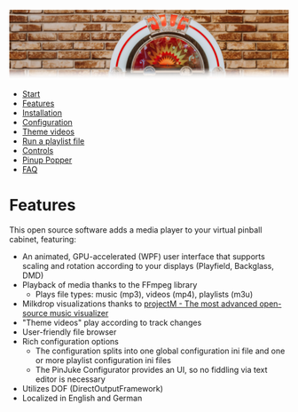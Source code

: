 ![Jukebox](images/jukebox-header.png)

- [Start](index.md)
- [Features](FEATURES.md)
- [Installation](INSTALLATION.md)
- [Configuration](CONFIGURATION.md)
- [Theme videos](THEME-VIDEOS.md)
- [Run a playlist file](RUN.md)
- [Controls](CONTROLS.md)
- [Pinup Popper](PINUP-POPPER.md)
- [FAQ](FAQ.md)

# Features

This open source software adds a media player to your virtual pinball cabinet, featuring:
- An animated, GPU-accelerated (WPF) user interface that supports scaling and rotation according to your displays (Playfield, Backglass, DMD)
- Playback of media thanks to the FFmpeg library
  - Plays file types: music (mp3), videos (mp4), playlists (m3u)
- Milkdrop visualizations thanks to [projectM - The most advanced open-source music visualizer](https://github.com/projectM-visualizer/projectm)
- "Theme videos" play according to track changes
- User-friendly file browser
- Rich configuration options
  - The configuration splits into one global configuration ini file and one or more playlist configuration ini files
  - The PinJuke Configurator provides an UI, so no fiddling via text editor is necessary
- Utilizes DOF (DirectOutputFramework)
- Localized in English and German
